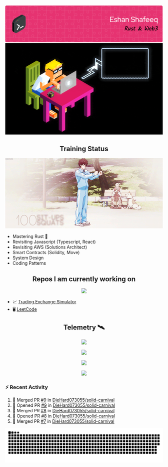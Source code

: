 ![Header](/assets/github-header-image.png)
![Work in Progress](/assets/WIP.gif "Work in Progress")


<h2 align="center">Training Status</h2>
<p align="center">
  <img alig src="/assets/saitama_training.gif" />
</p>

<ul>
<li> Mastering Rust 🦀 </li>
<li> Revisiting Javascript (Typescript, React)</li>
<li> Revisiting AWS (Solutions Architect)</li>
<li> Smart Contracts (Solidity, Move)</li>
<li> System Design</li>
<li> Coding Patterns</li>
</ul>

<h2 align="center">Repos I am currently working on </h2>
<p align="center">
  <img alig src="/assets/Izuku_uses_Faux_100.gif" />
</p>

<ul>
<li> 📈 <a href="https://github.com/DieHard073055/solid-carnival">Trading Exchange Simulator</a></li>
<li> 🖥  <a href="https://github.com/DieHard073055/super-duper-octo-disc">LeetCode</a></li>
</ul>

<h2 align="center">Telemetry  🛰</h2>
<!--START_SECTION:waka-->
<!--END_SECTION:waka-->

<p align="center">
  <img alig src="https://github-profile-trophy.vercel.app/?username=diehard073055&theme=juicyfresh&column=6&rank=SSS,SS,S,AAA,AA,A,B,C" />
</p>

<p align="center">
  <img alig src="https://github-readme-stats.vercel.app/api?username=diehard073055&show_icons=true&theme=radical&card_width=700" />
</p>

<p align="center">
  <img alig src="https://github-readme-stats.vercel.app/api/top-langs/?username=diehard073055&theme=radical&card_width=700" />
</p>
<p align="center">
  <img alig src="https://streak-stats.demolab.com?user=diehard073055&theme=dark&hide_border=true" />
</p>



### ⚡ Recent Activity

<!--START_SECTION:activity-->
1. 🎉 Merged PR [#9](https://github.com/DieHard073055/solid-carnival/pull/9) in [DieHard073055/solid-carnival](https://github.com/DieHard073055/solid-carnival)
2. 💪 Opened PR [#9](https://github.com/DieHard073055/solid-carnival/pull/9) in [DieHard073055/solid-carnival](https://github.com/DieHard073055/solid-carnival)
3. 🎉 Merged PR [#8](https://github.com/DieHard073055/solid-carnival/pull/8) in [DieHard073055/solid-carnival](https://github.com/DieHard073055/solid-carnival)
4. 💪 Opened PR [#8](https://github.com/DieHard073055/solid-carnival/pull/8) in [DieHard073055/solid-carnival](https://github.com/DieHard073055/solid-carnival)
5. 🎉 Merged PR [#7](https://github.com/DieHard073055/solid-carnival/pull/7) in [DieHard073055/solid-carnival](https://github.com/DieHard073055/solid-carnival)
<!--END_SECTION:activity-->

<picture>
  <source media="(prefers-color-scheme: dark)" srcset="https://raw.githubusercontent.com/DieHard073055/diehard073055/output/github-contribution-grid-snake-dark.svg" />
  <source media="(prefers-color-scheme: light)" srcset="https://raw.githubusercontent.com/DieHard073055/diehard073055/output/github-contribution-grid-snake.svg" />
  <img alt="github-snake" src="https://raw.githubusercontent.com/DieHard073055/diehard073055/output/github-contribution-grid-snake.svg" />
</picture>
